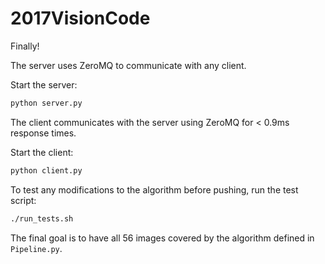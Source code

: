 # 2017VisionCode
Finally!

The server uses ZeroMQ to communicate with any client.

Start the server:

```bash
python server.py
```

The client communicates with the server using ZeroMQ for < 0.9ms response times.

Start the client:

```bash
python client.py
```

To test any modifications to the algorithm before pushing, run the test script:

```bash
./run_tests.sh
```

The final goal is to have all 56 images covered by the algorithm defined in `Pipeline.py`.